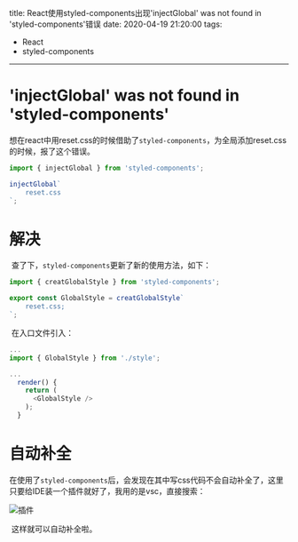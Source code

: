 title: React使用styled-components出现'injectGlobal' was not found in 'styled-components'错误
date: 2020-04-19 21:20:00
tags:

 - React
 - styled-components

---

# 'injectGlobal' was not found in 'styled-components'

​	想在react中用reset.css的时候借助了`styled-components`，为全局添加reset.css的时候，报了这个错误。

```javascript
import { injectGlobal } from 'styled-components';

injectGlobal`
	reset.css
`;
```

# 解决

​	查了下，`styled-components`更新了新的使用方法，如下：

```javascript
import { creatGlobalStyle } from 'styled-components';

export const GlobalStyle = creatGlobalStyle`
	reset.css;
`;
```

​	在入口文件引入：

```javascript
...
import { GlobalStyle } from './style';

...
  render() {
    return (
      <GlobalStyle />
    );
  }
```

# 自动补全

​	在使用了`styled-components`后，会发现在其中写css代码不会自动补全了，这里只要给IDE装一个插件就好了，我用的是vsc，直接搜索：

![插件](http://img.ruyuelee.com/styled-components.png)

​	这样就可以自动补全啦。